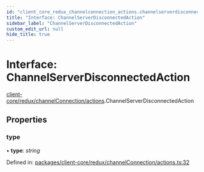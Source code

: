 ```yaml
---
id: "client_core_redux_channelconnection_actions.channelserverdisconnectedaction"
title: "Interface: ChannelServerDisconnectedAction"
sidebar_label: "ChannelServerDisconnectedAction"
custom_edit_url: null
hide_title: true
---
```


# Interface: ChannelServerDisconnectedAction

[client-core/redux/channelConnection/actions](../modules/client_core_redux_channelconnection_actions.md).ChannelServerDisconnectedAction

## Properties

### type

• **type**: *string*

Defined in: [packages/client-core/redux/channelConnection/actions.ts:32](https://github.com/xr3ngine/xr3ngine/blob/5c3dcaef1/packages/client-core/redux/channelConnection/actions.ts#L32)

